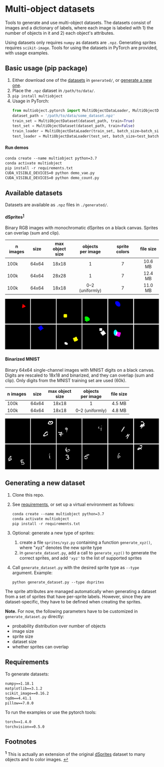 # Multi-object datasets

Tools to generate and use multi-object datasets.
The datasets consist of images and a dictionary of labels, where each image is
labeled with 1) the number of objects in it and 2) each object's attributes. 

Using datasets only requires `numpy` as datasets are `.npz`. 
Generating sprites requires `scikit-image`. Tools for using the
datasets in PyTorch are provided, with usage examples.

## Basic usage (pip package)

1) Either download one of the [datasets](#available-datasets) in `generated/`, 
   or [generate a new one](#generating-a-new-dataset).
2) Place the `.npz` dataset in 
   `/path/to/data/`. 
3) `pip install multiobject`
4) Usage in PyTorch:
	```python
	from multiobject.pytorch import MultiObjectDataLoader, MultiObjectDataset
	dataset_path = '/path/to/data/some_dataset.npz'
	train_set = MultiObjectDataset(dataset_path, train=True)
	test_set = MultiObjectDataset(dataset_path, train=False)
	train_loader = MultiObjectDataLoader(train_set, batch_size=batch_size, shuffle=True)
	test_loader = MultiObjectDataLoader(test_set, batch_size=test_batch_size)
	```


#### Run demos
```
conda create --name multiobject python=3.7
conda activate multiobject
pip install -r requirements.txt
CUDA_VISIBLE_DEVICES=0 python demo_vae.py
CUDA_VISIBLE_DEVICES=0 python demo_count.py
```


## Available datasets

Datasets are available as `.npz` files in `./generated/`.

#### dSprites<sup id="a1">[1](#f1)</sup>

Binary RGB images with monochromatic dSprites on a black canvas. 
Sprites can overlap (sum and clip).

|  n images  | size  | max object<br>size | objects<br>per image | sprite colors | file size |
| ---------- |:-----:|:------------------:|:--------------------:|:-------------:|:---------:|
| 100k       | 64x64 | 18x18              | 1                    | 7             | 10.6 MB   |
| 100k       | 64x64 | 28x28              | 1                    | 7             | 12.4 MB   |
| 100k       | 64x64 | 18x18              | 0–2 (uniformly)      | 7             | 11.0 MB   |

![generated generated_dsprites](_readme_figs/generated_dsprites.png)

#### Binarized MNIST

Binary 64x64 single-channel images with MNIST digits on a black canvas.
Digits are rescaled to 18x18 and binarized, and they can overlap (sum and clip).
Only digits from the MNIST training set are used (60k).

|  n images  | size  | max object<br>size | objects<br>per image | file size |
| ---------- |:-----:|:------------------:|:--------------------:|:---------:|
| 100k       | 64x64 | 18x18              | 1                    |  4.5 MB   |
| 100k       | 64x64 | 18x18              | 0–2 (uniformly)      |  4.8 MB   |

![generated mnist](_readme_figs/generated_mnist.png)


## Generating a new dataset

1) Clone this repo.

2) See [requirements](#requirements), or set up a virtual environment as follows:
	```
	conda create --name multiobject python=3.7
	conda activate multiobject
	pip install -r requirements.txt
	```

3) Optional: generate a new type of sprites:
	1) create a file `sprites/xyz.py` containing a function 
	`generate_xyz()`, where "xyz" denotes the new sprite type
	2) in `generate_dataset.py`, add a call to `generate_xyz()` to generate the
	correct sprites, and add `'xyz'` to the list of supported sprites

4) Call `generate_dataset.py` with the desired sprite type as `--type` argument. 
Example:
    ```
    python generate_dataset.py --type dsprites
    ```

The sprite attributes are managed automatically when generating a dataset from a set 
of sprites that have per-sprite labels. However, since they are dataset-specific,
they have to be defined when creating the sprites.

**Note.** For now, the following parameters have to be customized in `generate_dataset.py` directly:
- probability distribution over number of objects
- image size
- sprite size
- dataset size
- whether sprites can overlap


## Requirements

To generate datasets:
```
numpy==1.18.1
matplotlib==3.1.2
scikit_image==0.16.2
tqdm==4.41.1
pillow==7.0.0
```

To run the examples or use the pytorch tools:
```
torch==1.4.0
torchvision==0.5.0
```


## Footnotes

<b id="f1"><sup>1</sup></b> This is actually an extension of the original [dSprites](https://github.com/deepmind/dsprites-dataset)
dataset to many objects and to color images. [↩](#a1)
